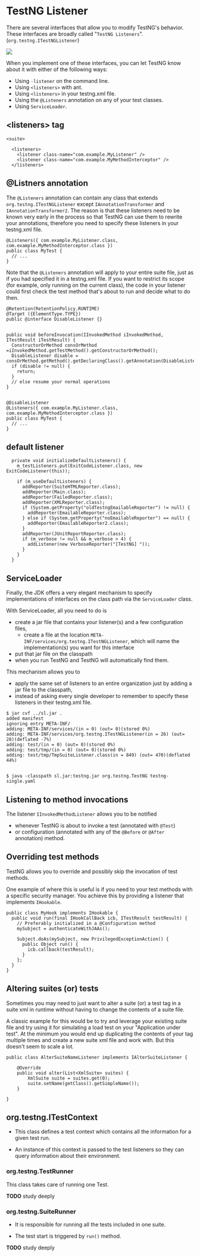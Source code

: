 # TestNG Listener

There are several interfaces that allow you to modify TestNG's behavior. 
These interfaces are broadly called "`TestNG Listeners`". (`org.testng.ITestNGListener`) 

![](images\testng-listeners.png)


When you implement one of these interfaces, you can let TestNG know about it with either of the following ways:
- Using `-listener` on the command line.
- Using `<listeners>` with ant.
- Using `<listeners>` in your testng.xml file.
- Using the `@Listeners` annotation on any of your test classes.
- Using `ServiceLoader`.


## \<listeners> tag

```
<suite>
 
  <listeners>
    <listener class-name="com.example.MyListener" />
    <listener class-name="com.example.MyMethodInterceptor" />
  </listeners>

```


## @Listners annotation

The `@Listeners` annotation can contain any class that extends `org.testng.ITestNGListener` except `IAnnotationTransformer` and `IAnnotationTransformer2`. 
The reason is that these listeners need to be known very early in the process so that TestNG can use them to rewrite your annotations, 
therefore you need to specify these listeners in your testng.xml file.

```
@Listeners({ com.example.MyListener.class, com.example.MyMethodInterceptor.class })
public class MyTest {
  // ...
}
```


Note that the `@Listeners` annotation will apply to your entire suite file, just as if you had specified it in a testng.xml file. 
If you want to restrict its scope (for example, only running on the current class), 
the code in your listener could first check the test method that's about to run and decide what to do then.

```
@Retention(RetentionPolicy.RUNTIME)
@Target ({ElementType.TYPE})
public @interface DisableListener {}


public void beforeInvocation(IInvokedMethod iInvokedMethod, ITestResult iTestResult) {
  ConstructorOrMethod consOrMethod =iInvokedMethod.getTestMethod().getConstructorOrMethod();
  DisableListener disable = consOrMethod.getMethod().getDeclaringClass().getAnnotation(DisableListener.class);
  if (disable != null) {
    return;
  }
  // else resume your normal operations
}


@DisableListener
@Listeners({ com.example.MyListener.class, com.example.MyMethodInterceptor.class })
public class MyTest {
  // ...
}
```


## default listener

```
  private void initializeDefaultListeners() {
    m_testListeners.put(ExitCodeListener.class, new ExitCodeListener(this));

    if (m_useDefaultListeners) {
      addReporter(SuiteHTMLReporter.class);
      addReporter(Main.class);
      addReporter(FailedReporter.class);
      addReporter(XMLReporter.class);
      if (System.getProperty("oldTestngEmailableReporter") != null) {
        addReporter(EmailableReporter.class);
      } else if (System.getProperty("noEmailableReporter") == null) {
        addReporter(EmailableReporter2.class);
      }
      addReporter(JUnitReportReporter.class);
      if (m_verbose != null && m_verbose > 4) {
        addListener(new VerboseReporter("[TestNG] "));
      }
    }
  }
```


## ServiceLoader

Finally, the JDK offers a very elegant mechanism to specify implementations of interfaces on the class path via the `ServiceLoader` class.

With ServiceLoader, all you need to do is 
- create a jar file that contains your listener(s) and a few configuration files, 
    - create a file at the location `META-INF/services/org.testng.ITestNGListener`, which will name the implementation(s) you want for this interface
- put that jar file on the classpath 
- when you run TestNG and TestNG will automatically find them.

This mechanism allows you to 
- apply the same set of listeners to an entire organization just by adding a jar file to the classpath, 
- instead of asking every single developer to remember to specify these listeners in their testng.xml file.

```
$ jar cvf ../sl.jar .
added manifest
ignoring entry META-INF/
adding: META-INF/services/(in = 0) (out= 0)(stored 0%)
adding: META-INF/services/org.testng.ITestNGListener(in = 26) (out= 28)(deflated -7%)
adding: test/(in = 0) (out= 0)(stored 0%)
adding: test/tmp/(in = 0) (out= 0)(stored 0%)
adding: test/tmp/TmpSuiteListener.class(in = 849) (out= 470)(deflated 44%)


$ java -classpath sl.jar:testng.jar org.testng.TestNG testng-single.yaml
```


## Listening to method invocations

The listener `IInvokedMethodListener` allows you to be notified 
- whenever TestNG is about to invoke a test (annotated with `@Test`) 
- or configuration (annotated with any of the `@Before` or `@After` annotation) method. 


## Overriding test methods

TestNG allows you to override and possibly skip the invocation of test methods. 

One example of where this is useful is if you need to your test methods with a specific security manager. 
You achieve this by providing a listener that implements `IHookable`.

```
public class MyHook implements IHookable {
  public void run(final IHookCallBack icb, ITestResult testResult) {
    // Preferably initialized in a @Configuration method
    mySubject = authenticateWithJAAs();
    
    Subject.doAs(mySubject, new PrivilegedExceptionAction() {
      public Object run() {
        icb.callback(testResult);
      }
    };
  }
}
```


## Altering suites (or) tests

Sometimes you may need to just want to alter a suite (or) a test tag in a suite xml in runtime 
without having to change the contents of a suite file.

A classic example for this would be to try and leverage your existing suite file 
and try using it for simulating a load test on your "Application under test". 
At the minimum you would end up duplicating the contents of your <test> tag multiple times and create a new suite xml file and work with. 
But this doesn't seem to scale a lot.

```
public class AlterSuiteNameListener implements IAlterSuiteListener {
 
    @Override
    public void alter(List<XmlSuite> suites) {
        XmlSuite suite = suites.get(0);
        suite.setName(getClass().getSimpleName());
    }

}
```


## org.testng.ITestContext

- This class defines a test context which contains all the information for a given test run.

- An instance of this context is passed to the test listeners so they can query information about their environment.


### org.testng.TestRunner

This class takes care of running one Test.

**TODO** study deeply


### org.testng.SuiteRunner

- It is responsible for running all the tests included in one suite. 

- The test start is triggered by `run()` method.

**TODO** study deeply

